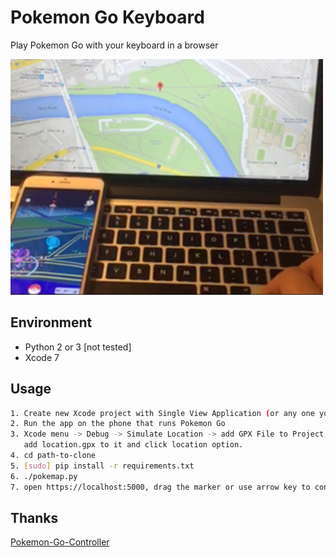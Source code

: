 # Pokemon Go Keyboard

Play Pokemon Go with your keyboard in a browser

![Shot](assets/shot.png)

Environment
------------
- Python 2 or 3 [not tested]
- Xcode 7

Usage
------------
```bash
1. Create new Xcode project with Single View Application (or any one you like)
2. Run the app on the phone that runs Pokemon Go
3. Xcode menu -> Debug -> Simulate Location -> add GPX File to Project,
   add location.gpx to it and click location option.
4. cd path-to-clone
5. [sudo] pip install -r requirements.txt
6. ./pokemap.py
7. open https://localhost:5000, drag the marker or use arrow key to control your location
```

Thanks
------------
[Pokemon-Go-Controller](https://github.com/kahopoon/Pokemon-Go-Controller)
